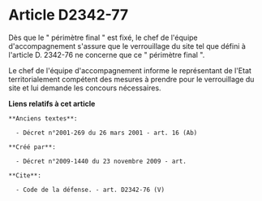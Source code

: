 # Article D2342-77

Dès que le " périmètre final " est fixé, le chef de l'équipe d'accompagnement s'assure que le verrouillage du site tel que
défini à l'article D. 2342-76 ne concerne que ce " périmètre final ". 

Le chef de l'équipe d'accompagnement informe le représentant de l'Etat territorialement compétent des mesures à prendre pour
le verrouillage du site et lui demande les concours nécessaires.

**Liens relatifs à cet article**

	**Anciens textes**:

	  - Décret n°2001-269 du 26 mars 2001 - art. 16 (Ab)

	**Créé par**:

	  - Décret n°2009-1440 du 23 novembre 2009 - art.

	**Cite**:

	  - Code de la défense. - art. D2342-76 (V)
